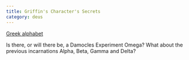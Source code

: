 ```yaml
---
title: Griffin's Character's Secrets
category: deus
---
```

[Greek alphabet](http://www.physlink.com/Reference/GreekAlphabet.cfm)

Is there, or will there be, a Damocles Experiment Omega? What about the previous incarnations Alpha, Beta, Gamma and Delta?
